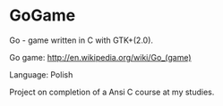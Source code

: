 GoGame
======

Go - game written in C with GTK+(2.0).

Go game: http://en.wikipedia.org/wiki/Go_(game)

Language: Polish

Project on completion of a Ansi C  course at my studies.

